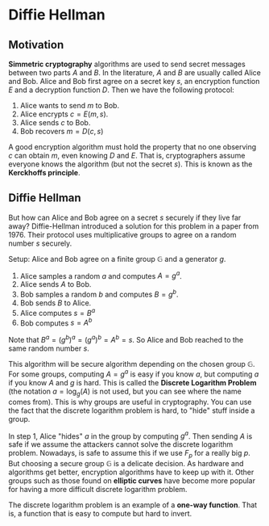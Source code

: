 # Diffie Hellman
## Motivation
**Simmetric cryptography** algorithms are used to send secret messages between two parts $A$ and $B$. In the literature, $A$ and $B$ are usually called Alice and Bob. Alice and Bob first agree on a secret key $s$, an encryption function $E$ and a decryption function $D$. Then we have the following protocol:

1. Alice wants to send $m$ to Bob.
2. Alice encrypts $c=E(m, s)$.
3. Alice sends $c$ to Bob.
4. Bob recovers $m=D(c, s)$

A good encryption algorithm must hold the property that no one observing $c$ can obtain $m$, even knowing $D$ and $E$. That is, cryptographers assume everyone knows the algorithm (but not the secret $s$). This is known as the **Kerckhoffs principle**.

## Diffie Hellman
But how can Alice and Bob agree on a secret $s$ securely if they live far away? Diffie-Hellman introduced a solution for this problem in a paper from 1976. Their protocol uses multiplicative groups to agree on a random number $s$ securely.

Setup: Alice and Bob agree on a finite group $\mathbb{G}$ and a generator $g$.
1. Alice samples a random $a$ and computes $A=g^a$.
2. Alice sends $A$ to Bob.
3. Bob samples a random $b$ and computes $B=g^b$.
4. Bob sends $B$ to Alice.
5. Alice computes $s=B^a$
6. Bob computes $s=A^b$

Note that $B^a=(g^b)^a=(g^a)^b=A^b=s$. So Alice and Bob reached to the same random number $s$.

This algorithm will be secure algorithm depending on the chosen group $\mathbb{G}$. For some groups, computing $A=g^a$ is easy if you know $a$, but computing $a$ if you know $A$ and $g$ is hard. This is called the **Discrete Logarithm Problem** (the notation $a=\log_g(A)$ is not used, but you can see where the name comes from). This is why groups are useful in cryptography. You can use the fact that the discrete logarithm problem is hard, to "hide" stuff inside a group.

In step 1, Alice "hides" $a$ in the group by computing $g^a$. Then sending $A$ is safe if we assume the attackers cannot solve the discrete logarithm problem. Nowadays, is safe to assume this if we use $F_p$ for a really big $p$. But choosing a secure group $\mathbb{G}$ is a delicate decision. As hardware and algorithms get better, encryption algorithms have to keep up with it. Other groups such as those found on **elliptic curves** have become more popular for having a more difficult discrete logarithm problem.

The discrete logarithm problem is an example of a **one-way function**. That is, a function that is easy to compute but hard to invert.
